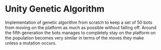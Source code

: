 # Unity Genetic Algorithm

Implementation of genetic algorithm from scratch to keep a set of 50 bots from moving on the platform as much as possible without falling off. Around the fifth generation the bots manages to completely stay on the platform on the population becomes very similar in terms of the moves they make unless a mutation occurs. 
